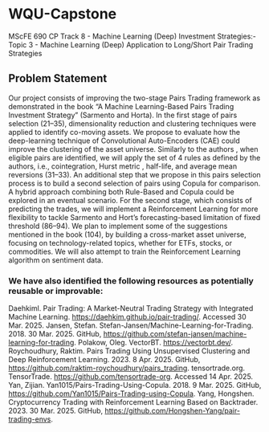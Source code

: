 # WQU-Capstone
MScFE 690 CP Track 8 - Machine Learning (Deep) Investment Strategies:- Topic 3 - Machine Learning (Deep) Application to Long/Short Pair Trading Strategies


## Problem Statement

Our project consists of improving the two-stage Pairs Trading framework as demonstrated in the book “A Machine Learning-Based Pairs Trading Investment Strategy” (Sarmento and Horta). 
In the first stage of pairs selection (21–35), dimensionality reduction and clustering techniques were applied to identify co-moving assets. We propose to evaluate how the deep-learning  technique of Convolutional Auto-Encoders (CAE) could improve the clustering of the asset universe. 
Similarly to the authors , when eligible pairs are identified, we will apply the set of 4 rules as defined by the authors, i.e., cointegration, Hurst metric , half-life, and average mean reversions (31–33). 
An additional step that we propose in this pairs selection process is to build a second selection of pairs using Copula  for comparison. 
A hybrid approach combining both Rule-Based and Copula could be explored in an eventual scenario.
For the second stage, which consists of predicting the trades, we will implement a Reinforcement Learning for more flexibility to tackle Sarmento and Hort’s forecasting-based limitation of fixed threshold (86–94).
We plan to implement some of the suggestions mentioned in the book (104), by building a cross-market asset universe, focusing on technology-related topics, whether for ETFs, stocks, or commodities. We will also attempt to train the Reinforcement Learning algorithm on sentiment data.



### We have also identified the following resources as potentially reusable or improvable:

Daehkiml. Pair Trading: A Market-Neutral Trading Strategy with Integrated Machine Learning. https://daehkim.github.io/pair-trading/. Accessed 30 Mar. 2025.
Jansen, Stefan. Stefan-Jansen/Machine-Learning-for-Trading. 2018. 30 Mar. 2025. GitHub, https://github.com/stefan-jansen/machine-learning-for-trading.
Polakow, Oleg. VectorBT. https://vectorbt.dev/.
Roychoudhury, Raktim. Pairs Trading Using Unsupervised Clustering and Deep Reinforcement Learning. 2023. 8 Apr. 2025. GitHub, https://github.com/raktim-roychoudhury/pairs_trading.
tensortrade.org. TensorTrade. https://github.com/tensortrade-org. Accessed 14 Apr. 2025.
Yan, Zijian. Yan1015/Pairs-Trading-Using-Copula. 2018. 9 Mar. 2025. GitHub, https://github.com/Yan1015/Pairs-Trading-using-Copula.
Yang, Hongshen. Cryptocurrency Trading with Reinforcement Learning Based on Backtrader. 2023. 30 Mar. 2025. GitHub, https://github.com/Hongshen-Yang/pair-trading-envs.
